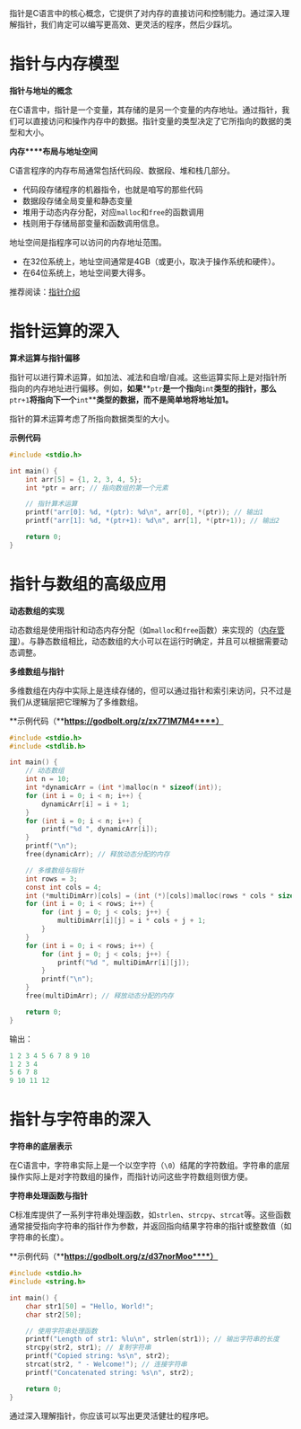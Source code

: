 指针是C语言中的核心概念，它提供了对内存的直接访问和控制能力。通过深入理解指针，我们肯定可以编写更高效、更灵活的程序，然后少踩坑。

# 指针与内存模型

**指针与地址的概念**

在C语言中，指针是一个变量，其存储的是另一个变量的内存地址。通过指针，我们可以直接访问和操作内存中的数据。指针变量的类型决定了它所指向的数据的类型和大小。

**内存****布局与地址空间**

C语言程序的内存布局通常包括代码段、数据段、堆和栈几部分。

- 代码段存储程序的机器指令，也就是咱写的那些代码
- 数据段存储全局变量和静态变量
- 堆用于动态内存分配，对应`malloc`和`free`的函数调用
- 栈则用于存储局部变量和函数调用信息。

地址空间是指程序可以访问的内存地址范围。

- 在32位系统上，地址空间通常是4GB（或更小，取决于操作系统和硬件）。
- 在64位系统上，地址空间要大得多。

推荐阅读：[指针介绍](https://lb3fn675fh.feishu.cn/wiki/Ng3Rw7jWVi4t7Lk8yOScNZeAnrs)

# 指针运算的深入

**算术运算与指针偏移**

指针可以进行算术运算，如加法、减法和自增/自减。这些运算实际上是对指针所指向的内存地址进行偏移。例如，**如果****`ptr`****是一个指向****`int`****类型的指针，那么****`ptr+1`****将指向下一个****`int`****类型的数据，而不是简单地将地址加1。**

指针的算术运算考虑了所指向数据类型的大小。

**示例代码**

```C
#include <stdio.h>

int main() {
    int arr[5] = {1, 2, 3, 4, 5};
    int *ptr = arr; // 指向数组的第一个元素

    // 指针算术运算
    printf("arr[0]: %d, *(ptr): %d\n", arr[0], *(ptr)); // 输出1
    printf("arr[1]: %d, *(ptr+1): %d\n", arr[1], *(ptr+1)); // 输出2

    return 0;
}
```

# 指针与数组的高级应用

**动态数组的实现**

动态数组是使用指针和动态内存分配（如`malloc`和`free`函数）来实现的（[内存管理](https://lb3fn675fh.feishu.cn/wiki/XmnywHEIsibBHckkA2FcKFEVnPe)）。与静态数组相比，动态数组的大小可以在运行时确定，并且可以根据需要动态调整。

**多维数组与指针**

多维数组在内存中实际上是连续存储的，但可以通过指针和索引来访问，只不过是我们从逻辑层把它理解为了多维数组。

**示例代码（****https://godbolt.org/z/zx771M7M4****）**

```C
#include <stdio.h>
#include <stdlib.h>

int main() {
    // 动态数组
    int n = 10;
    int *dynamicArr = (int *)malloc(n * sizeof(int));
    for (int i = 0; i < n; i++) {
        dynamicArr[i] = i + 1;
    }
    for (int i = 0; i < n; i++) {
        printf("%d ", dynamicArr[i]);
    }
    printf("\n");
    free(dynamicArr); // 释放动态分配的内存

    // 多维数组与指针
    int rows = 3;
    const int cols = 4;
    int (*multiDimArr)[cols] = (int (*)[cols])malloc(rows * cols * sizeof(int));
    for (int i = 0; i < rows; i++) {
        for (int j = 0; j < cols; j++) {
            multiDimArr[i][j] = i * cols + j + 1;
        }
    }
    for (int i = 0; i < rows; i++) {
        for (int j = 0; j < cols; j++) {
            printf("%d ", multiDimArr[i][j]);
        }
        printf("\n");
    }
    free(multiDimArr); // 释放动态分配的内存

    return 0;
}
```

输出：

```C++
1 2 3 4 5 6 7 8 9 10 
1 2 3 4 
5 6 7 8 
9 10 11 12 
```

# 指针与字符串的深入

**字符串的底层表示**

在C语言中，字符串实际上是一个以空字符（`\0`）结尾的字符数组。字符串的底层操作实际上是对字符数组的操作，而指针访问这些字符数组则很方便。

**字符串处理函数与指针**

C标准库提供了一系列字符串处理函数，如`strlen`、`strcpy`、`strcat`等。这些函数通常接受指向字符串的指针作为参数，并返回指向结果字符串的指针或整数值（如字符串的长度）。

**示例代码（****https://godbolt.org/z/d37norMoo****）**

```C
#include <stdio.h>
#include <string.h>

int main() {
    char str1[50] = "Hello, World!";
    char str2[50];

    // 使用字符串处理函数
    printf("Length of str1: %lu\n", strlen(str1)); // 输出字符串的长度
    strcpy(str2, str1); // 复制字符串
    printf("Copied string: %s\n", str2);
    strcat(str2, " - Welcome!"); // 连接字符串
    printf("Concatenated string: %s\n", str2);

    return 0;
}
```

通过深入理解指针，你应该可以写出更灵活健壮的程序吧。